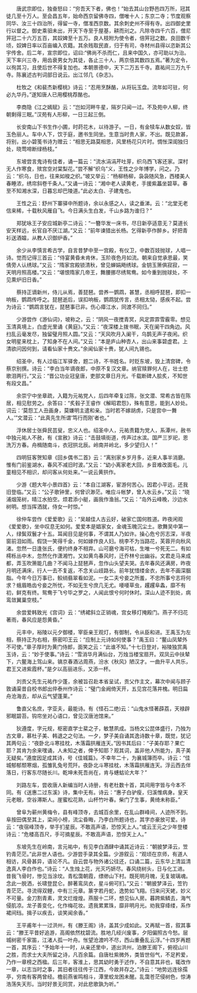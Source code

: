 <!-- { "loadSidebar": true } -->
　　唐武宗即位，独奋怒曰：“穷吾天下者，佛也！”始去其山台野邑四万所，冠其徒几至十万人。至会昌五年，始命西京留佛寺四，僧唯十人；东京二寺；节度观察同华、汝三十四治所，得留一寺，僧准西京数。其余刺史州不得有寺。出四御史里行以督之。御史乘驲未出，开天下寺至于屋基，耕而刓之。凡除寺四千六百，僧尼笄冠二十六万五百，其奴婢至十五万。良人枝附为使令者，倍笄冠之数。良田数千顷，奴婢日率以百亩编入农籍。其余贱取民直，归于有司，寺材州县得以恣新其公宇传舍。后二年，宣宗即位，诏曰:“佛尚不杀而仁，且来中国久，亦可助以为治。天下率兴三寺，用齿衰男女为其徒，各止三十人，两京倍其数四五焉。”著为定令，以徇其习，且使后世不得复加也。本朝景德中，天下二万五千寺。嘉祐间三万九千寺。陈襄述古判词部日说云。出江邻几《杂志》。 

　　杜牧之《和裴杰新樱桃》诗云：“忍用烹酥酪，从将玩玉盘。流年如可驻，何必九华丹。”遂知唐人已用樱桃荐酪也。 

　　李商隐《江之嫣赋》云：“岂如河畔牛星，隔岁只闻一过。不及苑中人柳，终朝剩得三眠。”汉苑有人形柳，一日三起三倒。 

　　长安南山下书生作小圃，时莳花木，以待游子。一日，有金犊车从数女奴，皆玉色丽人。车中人下，饮于庭，邀书生同坐。生意当时贵人家，不出。既见款甚，将别，出小碧笺书诗为赠云：“相思无路莫相思，风里杨花只片时。惆怅深闺独归处，晓莺啼断绿杨枝。” 

　　东坡尝言鬼诗有佳者，诵一篇云：“流水涓涓芹吐芽，织乌西飞客还家。深村无人作寒食，殡宫空对棠梨花。”尝不解“织乌”义，王性之少年博学，问之。乃云：“织乌，日也，往来如梭之织。”坡又举云：“杨柳杨柳，袅袅随风急，西楼美人春睡浓，绣帘斜卷千条人。”又诵一诗云：“湘中老人读黄老，手援紫藟坐碧草。春至不知湘水深，日暮忘却巴陵道。”此必太白、子建鬼也。 

　　王性之云：舒州下寨驿中所题诗，余以永感之人，读之垂涕。云：“北堂无老信来稀，十载秋风雁自飞。今日满头生白发，千山乡路为谁归？” 

　　郑犹咏王子安应城新亭二诗云：“一簪华发一床书，尽日新亭适意无？莫道长安天样远，长官自不厌江湖。”又云：“前年谏猎出长杨。乞得新亭作醉乡。好把青衫送酒媪，从教人识御炉香。” 

　　余少从李慎言希古学，自言昔梦中至一宫殿，有仪卫，中数百妓抛球，人唱一诗。觉而记得三首云：“侍宴黄昏未肯休，玉阶夜色月如流。朝来自觉承恩最，笑倩旁人认绣球。”又云：“隋家宫殿锁清秋，曾见蝉娟飏绣球。金钥玉箫俱寂寂，一天明月照高楼。”又云：“堪恨隋家几帝王，舞腰挪尽绣鸳鸯。如今重到抛球处，不见熏炉旧日香。” 

　　蔡持正谪新州，侍儿从焉，善琵琶。尝养一鹦鹉，甚慧，丞相呼琵琶，即扣一响板，鹦鹉传呼之。琵琶逝后，误扣响板，鹦鹉犹传言，丞相太恸，感疾不起。尝为诗云：“鹦鹉言犹在，琵琶事已非。伤心瘴江水，同渡不同归。” 

　　少游尝作《游仙词》，坡称之，云：“阴风一夜搅青冥，风定霏霏雪霰零。想见玉清真境上，白虚光里诵《黄庭》。”又云：“夜深楼上拨书眠，天在阑干四角边。风扫乱云毫发尽，独留璧月照人圆。”又云：“天风吹月入阑干，乌鹊无声子夜闲。织女明星来枕上，了知身不在人间。”又云：“本是庐山种杏人，出山来事碧虚君。上清欲问因何到，请看仙家十赉文。”余闻仙家十赉，犹人间九锡也。 

　　绍圣中，有人过临江军驿舍，题二诗，不书姓名。时贬东坡，毁上清宫碑，令蔡京别撰。诗云：“李白当年谪夜郎，中原不复汉文章。纳官赎罪何人在，壮士悲歌泪两行。”又云：“晋公功业冠皇唐，吏部文章日月光。千载断碑人脍炙，不知世有段文昌。” 

　　余崇宁中坐章疏，入籍为元祐党人，后四年牵复过陈，张文潜、常希古皆在陈居，相见慰劳之。余答曰：“炙毂子王睿作《解昭君怨》，殊有意思，能到人妙处。词云：‘莫怨工人丑画身，莫嫌明主遣和亲。当时若不嫁胡虏，只是宫中一舞人。’”文潜云：“此真先生所谓‘笃行而刚’者也。” 

　　浮休居士张舜民芸叟，忠义人也。绍圣中人，元祐责籍为党人，系潭州，赦书中独元祐人不赦，有《宣赦》诗云：“击鼓填街道，传声过水滨。国严三岁祀，恩洗万方春。舟楫随南斗，衣冠拱北辰。岭南并岭北，多少望归人！” 

　　四明狂客贺知章《回乡偶书二首》云：“离别家乡岁月多，近来人事半消磨。惟有门前鉴湖水，春风不减旧时波。”又云：“幼小离家老大回，乡音难改面毛。儿童相见不相识，却问客从何处来。”一说云黄拱作。 

　　少游《题大年小景四首》云：“本自江湖客，宦游何苦心。因君小平远，还我旧登临。”又云：“公子歌钟里，何曾识渺茫。唯应斗帐梦，曾入水云乡。”又云：“晓浦烟笼树，晴江水拍空。烦君添小艇，画我作渔翁。”又云：“岛外云峰晚，沙边水树明。想当挥洒就，侍女一时惊。” 

　　徐仲车尝作《爱爱歌》云：“吴越佳人古云好，破家亡国何胜道。昨夜闲观《爱爱歌》，坐中叹息无如何。爱爱本是娼家女，金魂玉魄沉尘土。歌舞吴中第一人，绿鬓双鬟才十五。耳闻目见是何事，不谓其人乃如许。操心危兮厉志深，半夜窗前泪如雨。假饶一笑得千金，何如嫁作良人妇。桃李不为当路花，芙蓉开向秋风渚。忽然一日逢张氏，便约终身不相弃。山可磨兮海可枯，生唯一兮死无二。有如樗栎丛中木，忽然化作潇湘竹。又如黄鸟春风时，迁乔林兮出幽谷。文君走马来成都，弄玉吹箫能几曲？不闻马上琵琶声，忽作山头望夫哭。去年春风还满房，昨夜月明还满床，行人一去不复返，不念关山歧路长。前年犹惜缕金衣，去年不画深胭脂。今年今日万事已，鲛绡翡翠看如泥。一女二夫兮妾之所羞，不忠所事兮志将何求？蛾眉皓齿兮妾之所忧，不如无生兮庶几无尤。喓喓草虫，趯趯阜螽，靡不有初，鲜克有终。鸳鸯于飞兮毕之罗之，人闻此恨兮何时休时。深山人迹不到处，病鸾敛翼巢空枝。” 

　　余尝爱韩致光《宫词》云：“绣裙斜立正销魂，宫女移灯掩殿门。燕子不归花著雨，春风应是怨黄昏。” 

　　元丰中，裕陵以元夕御楼，宰臣亲王观灯，有御制，令从臣和进。王禹玉为左相，蔡持正为右相，蔡密叩王云：“应制上元诗如何使事？”禹玉曰：“鳌山凤辇外不可使。”章子厚时为黄门侍郎，面笑之云：“此谁不知。”十七日登对，裕陵独赏禹玉诗，云：“妙于使事。”诗云：“雪消华月满仙台，万烛当楼宝扇开。双凤云中扶辇下，六鳌海上驾山来。镐京春酒沾周燕，汾水《秋风》陋汉才。一曲升平人共乐，君王又进紫霞杯。”是夕以高丽进乐，又添一杯。 

　　刘贡父先生元祐作少蓬，余被旨召赴本省呈试，贡父作主文，幕次中闻与顾子敦诵渠昔自校书郎出倅泰州作诗云：“璧门金阙倚天开，五见宫花落井槐。明日扁舟沧海去，却从云气望蓬莱。” 

　　鲁直父名庶，字亚夫，最能诗。有《怪石二绝)云：“山鬼水怪著薜荔，天禄辟邪眠碧苔。钩帘坐对心语口，曾见汉唐池馆来。” 

　　狄遵度，字元规，枢密直学士棐之子，敏慧夙成。当杨文公昆体盛行，乃独为古文章，慕杜子美、韩退之之句法。一夕，梦子美自诵其逸诗数十章，既觉，犹记其两句云：“夜卧北斗寒挂枕，木落霜拱雁连天。”因书其后曰：“子美存耶？果亡耶？其肯为余来嘿诵，人未知之者，俾予知耶？观其词，盖非他人所能为，真子美无疑矣。”遵度因足成其诗，号《佳城篇》。不幸年二十，为襄城簿而卒。诗云：“佳城郁郁颓寒烟，孤雏乳兔号荒阡。夜卧北斗寒挂枕，木落霜拱雁连天。浮云西去伴落日，行客东尽随长川。乾坤未死吾尚在，肯与蟪蛄论大年？” 

　　刘路左车，尝收唐人新编当时人诗册，有老杜数十首，其间用字皆与今本不同。有《送惠二过东溪》诗，集中无有。诗云：“惠子白驴瘦，归溪惟病身。皇天元老眼，空谷滞斯人。崖蜜松花熟，山杯竹叶春。柴门了生事，黄绮未称臣。” 

　　曾阜为蕲州黄梅令，县有峰顶寺，去城百余里，在乱山群峰间，人迹所不到。阜按田偶至其上，梁间小榜，流尘昏晦，乃李白所题诗也，其字亦豪放可爱。诗云：“夜宿峰顶寺，举手扪星辰。不敢高声语，恐惊天上人。”或云王元之少年登楼诗云：“危楼高百尺，手可摘星辰。不敢高声语，恐惊天上人。” 

　　东坡先生在岭南，言元祐中，有见李白酒肆中诵其近诗云：“朝披梦泽云，笠钓青茫茫。”此非世人语也。少游尝手录其全篇。少游叙云：“观顷在京师，有道人相访，风骨甚异，语论不凡。自云尝与物外诸公往还，口诵二篇，云东华上清监清逸真人李白作也。”诗云：“人生烛上花，光灭巧妍尽。春风绕树头，日与化工进。昔我飞骨时，惨见当涂坟。青松霭朝霞，缥缈山下村。既死明月魄，无复玻璃魂。念此一脱洒，长啸登昆仑。醉著鸾凤衣，星斗俯可扪。”又云：“朝披梦泽云，笠钓青茫茫。寻流得双鲤，中有三元章。篆字若丹蛇，逸势如飞翔。归来问天姥，妙义不可量。金刀割青素，灵文烂煌煌。燕服十二环，想见仙人房。暮跨紫鳞去，海气侵肌凉。龙子善变化，化作梅花妆。遗我累累珠，靡非明月光。劝我穿绛缕，系作裙间珰。揖子以疾去，谈笑闻余香。” 

　　王平甫年十一过洪州，有《滕王阁》诗，盖其少成如此。又再赋一首，叙其事云：“滕王平昔好追游，高阁依然枕碧流。胜地几经兴废事，夕阳偏照古今愁。层城树密千家笛，江渚人孤一叶舟。怅望沧渡吟不尽，西山重叠乱云浮。”十四岁再题一首，其序云：“予始年十一时，从亲还里中，道出洪州，泊滕王阁下，俯视山川之胜，而求士大夫所留之诗，凡百余篇。自唐杜紫微外，类皆世俗气，不足矜爱，乃作一章榜之西楹。后三年，客淮上，思其幼时勇于述作，不自意其非也，辄改作一章，以志当时之事，其旧者往往传于江西，今故并存之。”诗云：“地势远连徐孺亭，穷南有客两曾经。檐前燕雀鸣相斗，潭里蛟龙困未醒。乱霭苍茫侵树色，惊涛浩荡失天形。当时好景无同赏，对此悲歌孰为听。” 

